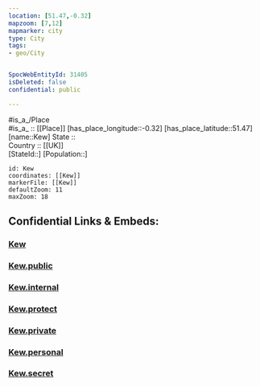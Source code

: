 ```yaml
---
location: [51.47,-0.32] 
mapzoom: [7,12] 
mapmarker: city 
type: City
tags:
- geo/City


SpocWebEntityId: 31405
isDeleted: false
confidential: public

---
```

#is_a_/Place  
#is_a_ :: [[Place]] 
[has_place_longitude::-0.32] 
[has_place_latitude::51.47] 
[name::Kew] 
State ::  
Country :: [[UK]]  
[StateId::] 
[Population::] 



```leaflet
id: Kew
coordinates: [[Kew]] 
markerFile: [[Kew]] 
defaultZoom: 11 
maxZoom: 18
```


## Confidential Links & Embeds: 

### [Kew](/_Standards/Earth/Continent/Europe/Europe~North/UK/England/Regions~England/London,Greater/cities~GreaterLondon/Hounslow/Kew.md) 

### [Kew.public](/_public/Earth/Continent/Europe/Europe~North/UK/England/Regions~England/London,Greater/cities~GreaterLondon/Hounslow/Kew.public.md) 

### [Kew.internal](/_internal/Earth/Continent/Europe/Europe~North/UK/England/Regions~England/London,Greater/cities~GreaterLondon/Hounslow/Kew.internal.md) 

### [Kew.protect](/_protect/Earth/Continent/Europe/Europe~North/UK/England/Regions~England/London,Greater/cities~GreaterLondon/Hounslow/Kew.protect.md) 

### [Kew.private](/_private/Earth/Continent/Europe/Europe~North/UK/England/Regions~England/London,Greater/cities~GreaterLondon/Hounslow/Kew.private.md) 

### [Kew.personal](/_personal/Earth/Continent/Europe/Europe~North/UK/England/Regions~England/London,Greater/cities~GreaterLondon/Hounslow/Kew.personal.md) 

### [Kew.secret](/_secret/Earth/Continent/Europe/Europe~North/UK/England/Regions~England/London,Greater/cities~GreaterLondon/Hounslow/Kew.secret.md)

